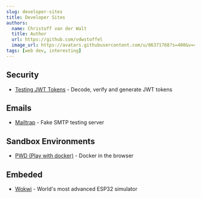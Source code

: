 ```yaml
---
slug: developer-sites
title: Developer Sites
authors:
  name: Christoff van der Walt
  title: Author
  url: https://github.com/vdwstoffel
  image_url: https://avatars.githubusercontent.com/u/86371768?s=400&v=4
tags: [web dev, interesting]
---
```


## Security

- [Testing JWT Tokens](https://jwt.io/) - Decode, verify and generate JWT tokens

## Emails

- [Mailtrap](https://mailtrap.io/home) - Fake SMTP testing server

## Sandbox Environments

- [PWD (Play with docker)](https://labs.play-with-docker.com/) - Docker in the browser

## Embeded

- [Wokwi](https://wokwi.com/) - World's most advanced ESP32 simulator
